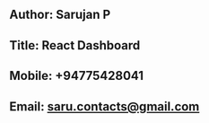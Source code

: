 ## Author: Sarujan P
## Title: React Dashboard
## Mobile: +94775428041
## Email: saru.contacts@gmail.com
